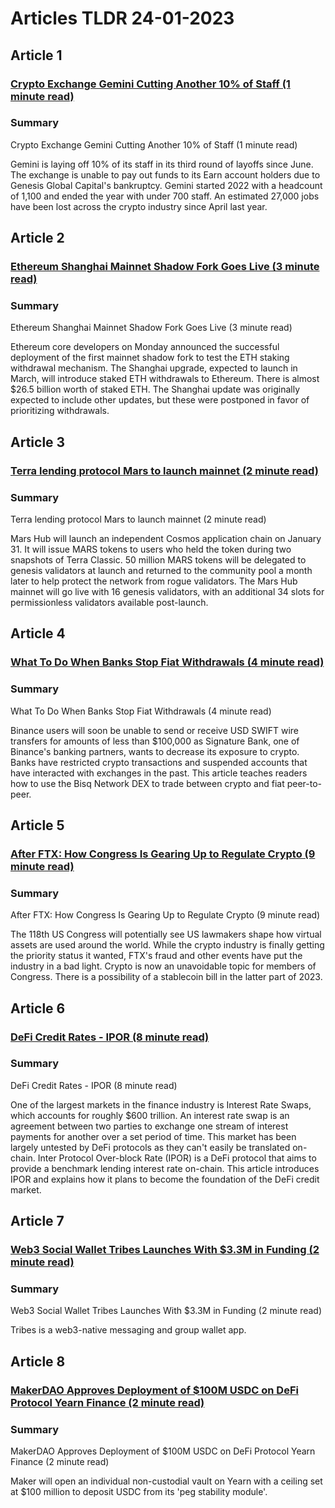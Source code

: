 # Articles TLDR  24-01-2023

## Article 1
### [Crypto Exchange Gemini Cutting Another 10% of Staff (1 minute read)](https://tldr.tech)
### Summary 
 Crypto Exchange Gemini Cutting Another 10% of Staff (1 minute read)

Gemini is laying off 10% of its staff in its third round of layoffs since June. The exchange is unable to pay out funds to its Earn account holders due to Genesis Global Capital's bankruptcy. Gemini started 2022 with a headcount of 1,100 and ended the year with under 700 staff. An estimated 27,000 jobs have been lost across the crypto industry since April last year.

## Article 2
### [Ethereum Shanghai Mainnet Shadow Fork Goes Live (3 minute read)](https://tldr.tech)
### Summary 
 Ethereum Shanghai Mainnet Shadow Fork Goes Live (3 minute read)

Ethereum core developers on Monday announced the successful deployment of the first mainnet shadow fork to test the ETH staking withdrawal mechanism. The Shanghai upgrade, expected to launch in March, will introduce staked ETH withdrawals to Ethereum. There is almost $26.5 billion worth of staked ETH. The Shanghai update was originally expected to include other updates, but these were postponed in favor of prioritizing withdrawals.

## Article 3
### [Terra lending protocol Mars to launch mainnet (2 minute read)](https://tldr.tech)
### Summary 
 Terra lending protocol Mars to launch mainnet (2 minute read)

Mars Hub will launch an independent Cosmos application chain on January 31. It will issue MARS tokens to users who held the token during two snapshots of Terra Classic. 50 million MARS tokens will be delegated to genesis validators at launch and returned to the community pool a month later to help protect the network from rogue validators. The Mars Hub mainnet will go live with 16 genesis validators, with an additional 34 slots for permissionless validators available post-launch.

## Article 4
### [What To Do When Banks Stop Fiat Withdrawals (4 minute read)](https://tldr.tech)
### Summary 
 What To Do When Banks Stop Fiat Withdrawals (4 minute read)

Binance users will soon be unable to send or receive USD SWIFT wire transfers for amounts of less than $100,000 as Signature Bank, one of Binance's banking partners, wants to decrease its exposure to crypto. Banks have restricted crypto transactions and suspended accounts that have interacted with exchanges in the past. This article teaches readers how to use the Bisq Network DEX to trade between crypto and fiat peer-to-peer.

## Article 5
### [After FTX: How Congress Is Gearing Up to Regulate Crypto (9 minute read)](https://tldr.tech)
### Summary 
 After FTX: How Congress Is Gearing Up to Regulate Crypto (9 minute read)

The 118th US Congress will potentially see US lawmakers shape how virtual assets are used around the world. While the crypto industry is finally getting the priority status it wanted, FTX's fraud and other events have put the industry in a bad light. Crypto is now an unavoidable topic for members of Congress. There is a possibility of a stablecoin bill in the latter part of 2023.

## Article 6
### [DeFi Credit Rates - IPOR (8 minute read)](https://tldr.tech)
### Summary 
 DeFi Credit Rates - IPOR (8 minute read)

One of the largest markets in the finance industry is Interest Rate Swaps, which accounts for roughly $600 trillion. An interest rate swap is an agreement between two parties to exchange one stream of interest payments for another over a set period of time. This market has been largely untested by DeFi protocols as they can't easily be translated on-chain. Inter Protocol Over-block Rate (IPOR) is a DeFi protocol that aims to provide a benchmark lending interest rate on-chain. This article introduces IPOR and explains how it plans to become the foundation of the DeFi credit market.

## Article 7
### [Web3 Social Wallet Tribes Launches With $3.3M in Funding (2 minute read)](https://tldr.tech)
### Summary 
 Web3 Social Wallet Tribes Launches With $3.3M in Funding (2 minute read)

Tribes is a web3-native messaging and group wallet app.

## Article 8
### [MakerDAO Approves Deployment of $100M USDC on DeFi Protocol Yearn Finance (2 minute read)](https://tldr.tech)
### Summary 
 MakerDAO Approves Deployment of $100M USDC on DeFi Protocol Yearn Finance (2 minute read)

Maker will open an individual non-custodial vault on Yearn with a ceiling set at $100 million to deposit USDC from its 'peg stability module'.

